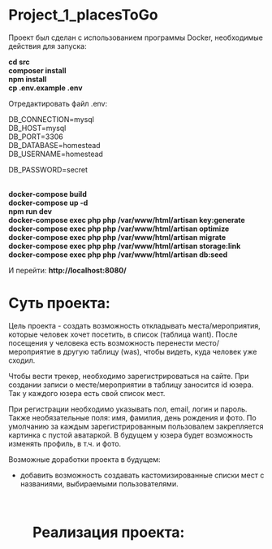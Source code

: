 # Project_1_placesToGo
<p>Проект был сделан с использованием программы Docker, необходимые действия для запуска:</p>

<b>cd src</b><br>
<b>composer install</b><br>
<b>npm install</b><br>
<b>cp .env.example .env</b><br>

<p>Отредактировать файл .env:</p>
DB_CONNECTION=mysql<br>
DB_HOST=mysql<br>
DB_PORT=3306<br>
DB_DATABASE=homestead<br>
DB_USERNAME=homestead<br>

DB_PASSWORD=secret<br><br>

<b>docker-compose build</b><br>
<b>docker-compose up -d</b><br>
<b>npm run dev</b><br>
<b>docker-compose exec php php /var/www/html/artisan key:generate</b><br>
<b>docker-compose exec php php /var/www/html/artisan optimize</b><br>
<b>docker-compose exec php php /var/www/html/artisan migrate</b><br>
<b>docker-compose exec php php /var/www/html/artisan storage:link</b><br>
<b>docker-compose exec php php /var/www/html/artisan db:seed</b><br>

И перейти: <b>http://localhost:8080/</b>

<h1>Суть проекта:</h1>

<p>Цель проекта - создать возможность откладывать места/мероприятия, которые человек хочет посетить, в список (таблица want). После посещения у человека есть возможность перенести место/мероприятие в другую таблицу (was), чтобы видеть, куда человек уже сходил.</p>
<p>Чтобы вести трекер, необходимо зарегистрироваться на сайте. При создании записи о месте/мероприятии в таблицу заносится id юзера. Так у каждого юзера есть свой список мест.</p>
<p>При регистрации необходимо указывать пол, email, логин и пароль. Также необязательные поля: имя, фамилия, день рождения и фото. По умолчанию за каждым зарегистрированным пользовалем закрепляется картинка с пустой аватаркой. В будущем у юзера будет возможность изменять профиль, в т.ч. и фото.</p>
<p>Возможные доработки проекта в будущем: 
<ul>
<li>добавить возможность создавать кастомизированные списки мест с названиями, выбираемыми пользователями.</li>
<ul>
<br>
<h1>Реализация проекта:</h1>
